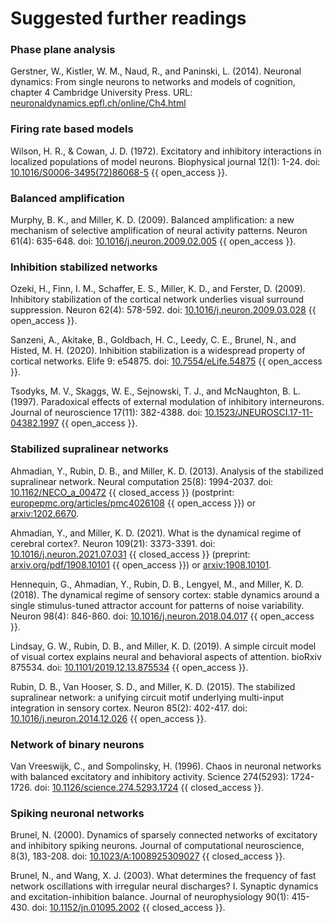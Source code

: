 # Suggested further readings


### Phase plane analysis

Gerstner, W., Kistler, W. M., Naud, R., and Paninski, L. (2014). Neuronal dynamics: From single neurons to networks and models of cognition, chapter 4 Cambridge University Press. URL: [neuronaldynamics.epfl.ch/online/Ch4.html](https://neuronaldynamics.epfl.ch/online/Ch4.html)

### Firing rate based models

Wilson, H. R., & Cowan, J. D. (1972). Excitatory and inhibitory interactions in localized populations of model neurons. Biophysical journal 12(1): 1-24. doi: [10.1016/S0006-3495(72)86068-5](https://doi.org/10.1016/S0006-3495(72)86068-5) {{ open_access }}.

### Balanced amplification

Murphy, B. K., and Miller, K. D. (2009). Balanced amplification: a new mechanism of selective amplification of neural activity patterns. Neuron 61(4): 635-648. doi: [10.1016/j.neuron.2009.02.005](https://doi.org/10.1016/j.neuron.2009.02.005) {{ open_access }}.

### Inhibition stabilized networks

Ozeki, H., Finn, I. M., Schaffer, E. S., Miller, K. D., and Ferster, D. (2009). Inhibitory stabilization of the cortical network underlies visual surround suppression. Neuron 62(4): 578-592. doi: [10.1016/j.neuron.2009.03.028](https://doi.org/10.1016/j.neuron.2009.03.028) {{ open_access }}.

Sanzeni, A., Akitake, B., Goldbach, H. C., Leedy, C. E., Brunel, N., and Histed, M. H. (2020). Inhibition stabilization is a widespread property of cortical networks. Elife 9: e54875. doi: [10.7554/eLife.54875](https://doi.org/10.7554/eLife.54875) {{ open_access }}.

Tsodyks, M. V., Skaggs, W. E., Sejnowski, T. J., and McNaughton, B. L. (1997). Paradoxical effects of external modulation of inhibitory interneurons. Journal of neuroscience 17(11): 382-4388. doi: [10.1523/JNEUROSCI.17-11-04382.1997](https://doi.org/10.1523/JNEUROSCI.17-11-04382.1997) {{ open_access }}.

### Stabilized supralinear networks

Ahmadian, Y., Rubin, D. B., and Miller, K. D. (2013). Analysis of the stabilized supralinear network. Neural computation 25(8): 1994-2037. doi: [10.1162/NECO_a_00472](https://doi.org/10.1162/NECO_a_00472) {{ closed_access }} (postprint: [europepmc.org/articles/pmc4026108](https://europepmc.org/articles/pmc4026108) {{ open_access }}) or [arxiv:1202.6670](https://arxiv.org/abs/1202.6670).

Ahmadian, Y., and Miller, K. D. (2021). What is the dynamical regime of cerebral cortex?. Neuron 109(21): 3373-3391. doi: [10.1016/j.neuron.2021.07.031](https://doi.org/10.1016/j.neuron.2021.07.031) {{ closed_access }} (preprint: [arxiv.org/pdf/1908.10101](http://arxiv.org/pdf/1908.10101) {{ open_access }}) or [arxiv:1908.10101](https://arxiv.org/abs/1908.10101).

Hennequin, G., Ahmadian, Y., Rubin, D. B., Lengyel, M., and Miller, K. D. (2018). The dynamical regime of sensory cortex: stable dynamics around a single stimulus-tuned attractor account for patterns of noise variability. Neuron 98(4): 846-860. doi: [10.1016/j.neuron.2018.04.017](https://doi.org/10.1016/j.neuron.2018.04.017) {{ open_access }}.

Lindsay, G. W., Rubin, D. B., and Miller, K. D. (2019). A simple circuit model of visual cortex explains neural and behavioral aspects of attention. bioRxiv 875534. doi: [10.1101/2019.12.13.875534](https://doi.org/10.1101/2019.12.13.875534) {{ open_access }}.

Rubin, D. B., Van Hooser, S. D., and Miller, K. D. (2015). The stabilized supralinear network: a unifying circuit motif underlying multi-input integration in sensory cortex. Neuron 85(2): 402-417. doi: [10.1016/j.neuron.2014.12.026](https://doi.org/10.1016/j.neuron.2014.12.026) {{ open_access }}.

### Network of binary neurons

Van Vreeswijk, C., and Sompolinsky, H. (1996). Chaos in neuronal networks with balanced excitatory and inhibitory activity. Science 274(5293): 1724-1726. doi: [10.1126/science.274.5293.1724](https://doi.org/10.1126/science.274.5293.1724) {{ closed_access }}.

### Spiking neuronal networks

Brunel, N. (2000). Dynamics of sparsely connected networks of excitatory and inhibitory spiking neurons. Journal of computational neuroscience, 8(3), 183-208. doi: [10.1023/A:1008925309027](https://doi.org/10.1023/A:1008925309027) {{ closed_access }}.

Brunel, N., and Wang, X. J. (2003). What determines the frequency of fast network oscillations with irregular neural discharges? I. Synaptic dynamics and excitation-inhibition balance. Journal of neurophysiology 90(1): 415-430. doi: [10.1152/jn.01095.2002](https://doi.org/10.1152/jn.01095.2002) {{ closed_access }}.

